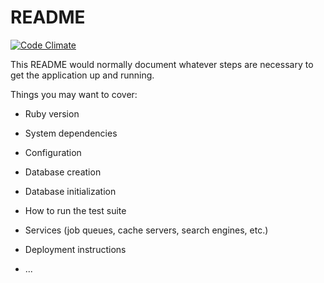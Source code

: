 # README

[![Code Climate](https://codeclimate.com/github/tapelistfm/playlist/badges/gpa.svg)](https://codeclimate.com/github/tapelistfm/playlist)

This README would normally document whatever steps are necessary to get the
application up and running.

Things you may want to cover:

* Ruby version

* System dependencies

* Configuration

* Database creation

* Database initialization

* How to run the test suite

* Services (job queues, cache servers, search engines, etc.)

* Deployment instructions

* ...
